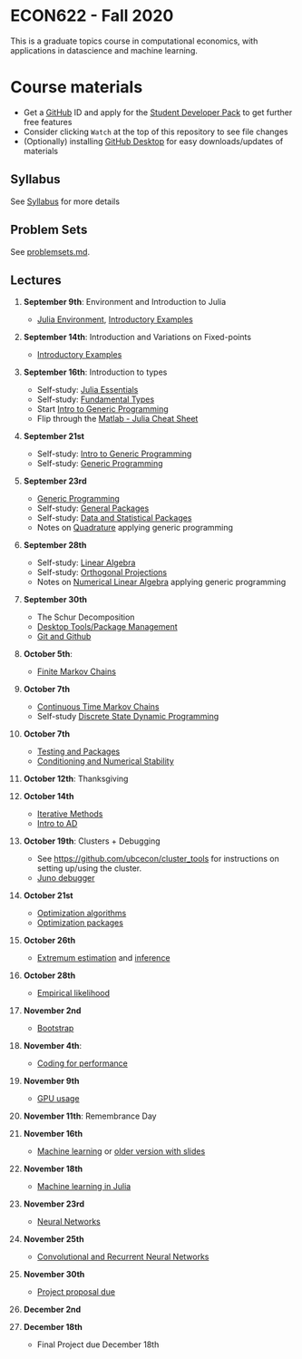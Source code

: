 # ECON622 - Fall 2020

This is a graduate topics course in computational economics, with applications in datascience and machine learning.

# Course materials
- Get a [GitHub](www.github.com) ID and apply for the [Student Developer Pack](https://education.github.com/pack) to get further free features
- Consider clicking `Watch` at the top of this repository to see file changes
- (Optionally)  installing [GitHub Desktop](https://desktop.github.com) for easy downloads/updates of materials

<!-- ## Accessing the VSE syzygy JupyterHub -->
<!-- 1.  Login to https://vse.syzygy.ca/ with your CWL to ensure you can access our JupyterHub -->
<!-- 2.  Click [Here](https://vse.syzygy.ca/jupyter/hub/user-redirect/git-pull?repo=https%3A%2F%2Fgithub.com%2FQuantEcon%2Fquantecon-notebooks-julia&urlpath=lab%2Ftree%2Fquantecon-notebooks-julia) to install the QuantEcon Julia Lectures there -->
<!--     - Later you will need to do a local installation by following the [Getting Started](https://lectures.quantecon.org/jl/getting_started_julia/getting_started.html) but this is a better way to begin -->
<!--     - For support with vse.syzygy.ca, email me@arnavsood.com -->
<!-- 3. To automatically launch the QuantEcon lecture notes on vse.syzygy.ca -->
<!--     - Open the lecture notes in a website (e.g. go to  [Introductory Examples](https://lectures.quantecon.org/jl/getting_started_julia/julia_by_example.html)) -->
<!--     - Hover your mouse over the button "jupyter notebook | run" at the top -->
<!--     - When it pops up a configuration, choose `vse.syzygy.ca (UBC Only)` from the list, move your mouse to somewhere else on the screen -->
<!--     - Now when you click on the "jupyter notebook | run" on any of the Julia lectures (no need to hover again), it will launch in our hub. -->
<!-- 4. Download the extra notebooks from this repository with  [Here](https://vse.syzygy.ca/jupyter/hub/user-redirect/git-pull?repo=https%3A%2F%2Fgithub.com%2Fubcecon%2FECON622_2019&urlpath=lab%2Ftree%2FECON622_2019%2F) -->
<!--     - To update this repository when we create new notebooks, just click on that link again to clone. -->

<!-- In all cases, the reset a notebook, delete it and click on the launch of clone links again. -->

<!-- Most of the course will be taught using Julia, but we will briefly introduce Python (or R) for discussing topics where Julia is not ideal. -->

## Syllabus
See [Syllabus](syllabus.md) for more details


## Problem Sets

See [problemsets.md](problemsets.md).

## Lectures

1. **September 9th**: Environment and Introduction to Julia
    - [Julia Environment](https://lectures.quantecon.org/jl/getting_started_julia/julia_environment.html), [Introductory Examples](https://lectures.quantecon.org/jl/getting_started_julia/julia_by_example.html)

2. **September 14th**: Introduction and Variations on Fixed-points
   - [Introductory Examples](https://lectures.quantecon.org/jl/getting_started_julia/julia_by_example.html)
3. **September 16th**: Introduction to types
   -  Self-study: [Julia Essentials](https://lectures.quantecon.org/jl/getting_started_julia/julia_essentials.html)
   -  Self-study: [Fundamental Types](https://lectures.quantecon.org/jl/getting_started_julia/fundamental_types.html)
   -  Start [Intro to Generic Programming](https://lectures.quantecon.org/jl/getting_started_julia/introduction_to_types.html)
   -  Flip through the [Matlab - Julia Cheat Sheet](https://cheatsheets.quantecon.org/)
4. **September 21st**
   -  Self-study: [Intro to Generic Programming](https://lectures.quantecon.org/jl/getting_started_julia/introduction_to_types.html)
   -  Self-study: [Generic Programming](https://lectures.quantecon.org/jl/more_julia/generic_programming.html)
5. **September 23rd**
   -  [Generic Programming](https://lectures.quantecon.org/jl/more_julia/generic_programming.html)
   -  Self-study: [General Packages](https://lectures.quantecon.org/jl/more_julia/general_packages.html)
   -  Self-study: [Data and Statistical Packages](https://lectures.quantecon.org/jl/more_julia/data_statistical_packages.html)
   -  Notes on [Quadrature](https://nbviewer.jupyter.org/github/ubcecon/ECON622_2019/blob/master/notebooks/quadrature.ipynb) applying generic programming
6. **September 28th**
   -  Self-study: [Linear Algebra](https://lectures.quantecon.org/jl/tools_and_techniques/linear_algebra.html)
   -  Self-study: [Orthogonal Projections](https://lectures.quantecon.org/jl/tools_and_techniques/orth_proj.html)
   -  Notes on  [Numerical Linear Algebra](https://nbviewer.jupyter.org/github/ubcecon/ECON622_2019/blob/master/notebooks/numerical_linear_algebra.ipynb) applying generic programming
7. **September 30th**
   - The Schur Decomposition
   - [Desktop Tools/Package Management](https://lectures.quantecon.org/jl/more_julia/tools_editors.html)
   - [Git and Github](https://lectures.quantecon.org/jl/more_julia/version_control.html)
8. **October 5th**: 
   - [Finite Markov Chains](https://julia.quantecon.org/tools_and_techniques/finite_markov.html)
9. **October 7th**
   - [Continuous Time Markov Chains](https://nbviewer.jupyter.org/github/ubcecon/ECON622_2019/blob/master/notebooks/numerical_linear_algebra.ipynb) 
   - Self-study [Discrete State Dynamic Programming](https://lectures.quantecon.org/jl/dynamic_programming/discrete_dp.html)   
10. **October 7th**
    - [Testing and Packages](https://julia.quantecon.org/more_julia/testing.html)
    - [Conditioning and Numerical Stability](https://nbviewer.jupyter.org/github/ubcecon/ECON622_2019/blob/master/notebooks/iterative_methods_sparsity.ipynb) 
11. **October 12th**: Thanksgiving
12. **October 14th**
    - [Iterative Methods](https://nbviewer.jupyter.org/github/ubcecon/ECON622_2019/blob/master/notebooks/iterative_methods_sparsity.ipynb) 
    - [Intro to AD](https://julia.quantecon.org/more_julia/optimization_solver_packages.html#Introduction-to-Automatic-Differentiation)

13. **October 19th**: Clusters + Debugging
    - See https://github.com/ubcecon/cluster_tools for instructions on setting up/using the cluster.
    - [Juno debugger](https://docs.junolab.org/latest/man/debugging/)
14. **October 21st** 
    - [Optimization algorithms](https://schrimpf.github.io/AnimatedOptimization.jl/optimization/)
    - [Optimization packages](https://julia.quantecon.org/more_julia/optimization_solver_packages.html#Optimization)
15. **October 26th** 
    - [Extremum estimation](https://schrimpf.github.io/GMMInference.jl/extremumEstimation/) and [inference](https://schrimpf.github.io/GMMInference.jl/identificationRobustInference/)    
16. **October 28th** 
    - [Empirical likelihood](https://schrimpf.github.io/GMMInference.jl/empiricalLikelihood/) 
17. **November 2nd**
    - [Bootstrap](https://schrimpf.github.io/GMMInference.jl/bootstrap/)    
18. **November 4th**:
    - [Coding for performance](https://github.com/schrimpf/ARGridBootstrap)
19. **November 9th**
    - [GPU usage](https://github.com/schrimpf/ARGridBootstrap)
20. **November 11th**: Remembrance Day
21. **November 16th**
    <!-- [Structural estimation](http://faculty.arts.ubc.ca/pschrimpf/628/rustrothwell.html) link will change -->
    - [Machine learning](https://schrimpf.github.io/NeuralNetworkEconomics.jl/ml-intro/) or [older version with slides](http://faculty.arts.ubc.ca/pschrimpf/628/machineLearningAndCausalInference.html)
22. **November 18th**
    - [Machine learning in Julia](https://github.com/schrimpf/NeuralNetworkEconomics.jl)
23. **November 23rd**
    - [Neural Networks](https://github.com/schrimpf/NeuralNetworkEconomics.jl)    
24. **November 25th**
    - [Convolutional and Recurrent Neural Networks](https://github.com/schrimpf/NeuralNetworkEconomics.jl) 
25. **November 30th**
    - [Project proposal due](final_project.md)
26. **December 2nd**
27. **December 18th**
    - Final Project due December 18th

